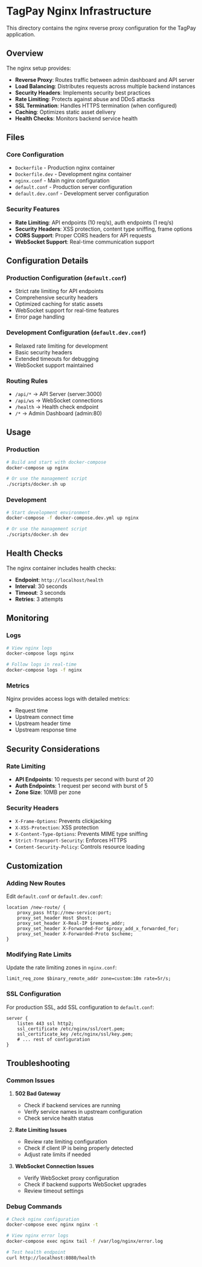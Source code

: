# TagPay Nginx Infrastructure

This directory contains the nginx reverse proxy configuration for the TagPay application.

## Overview

The nginx setup provides:

- **Reverse Proxy**: Routes traffic between admin dashboard and API server
- **Load Balancing**: Distributes requests across multiple backend instances
- **Security Headers**: Implements security best practices
- **Rate Limiting**: Protects against abuse and DDoS attacks
- **SSL Termination**: Handles HTTPS termination (when configured)
- **Caching**: Optimizes static asset delivery
- **Health Checks**: Monitors backend service health

## Files

### Core Configuration

- `Dockerfile` - Production nginx container
- `Dockerfile.dev` - Development nginx container
- `nginx.conf` - Main nginx configuration
- `default.conf` - Production server configuration
- `default.dev.conf` - Development server configuration

### Security Features

- **Rate Limiting**: API endpoints (10 req/s), auth endpoints (1 req/s)
- **Security Headers**: XSS protection, content type sniffing, frame options
- **CORS Support**: Proper CORS headers for API requests
- **WebSocket Support**: Real-time communication support

## Configuration Details

### Production Configuration (`default.conf`)

- Strict rate limiting for API endpoints
- Comprehensive security headers
- Optimized caching for static assets
- WebSocket support for real-time features
- Error page handling

### Development Configuration (`default.dev.conf`)

- Relaxed rate limiting for development
- Basic security headers
- Extended timeouts for debugging
- WebSocket support maintained

### Routing Rules

- `/api/*` → API Server (server:3000)
- `/api/ws` → WebSocket connections
- `/health` → Health check endpoint
- `/*` → Admin Dashboard (admin:80)

## Usage

### Production

```bash
# Build and start with docker-compose
docker-compose up nginx

# Or use the management script
./scripts/docker.sh up
```

### Development

```bash
# Start development environment
docker-compose -f docker-compose.dev.yml up nginx

# Or use the management script
./scripts/docker.sh dev
```

## Health Checks

The nginx container includes health checks:

- **Endpoint**: `http://localhost/health`
- **Interval**: 30 seconds
- **Timeout**: 3 seconds
- **Retries**: 3 attempts

## Monitoring

### Logs

```bash
# View nginx logs
docker-compose logs nginx

# Follow logs in real-time
docker-compose logs -f nginx
```

### Metrics

Nginx provides access logs with detailed metrics:

- Request time
- Upstream connect time
- Upstream header time
- Upstream response time

## Security Considerations

### Rate Limiting

- **API Endpoints**: 10 requests per second with burst of 20
- **Auth Endpoints**: 1 request per second with burst of 5
- **Zone Size**: 10MB per zone

### Security Headers

- `X-Frame-Options`: Prevents clickjacking
- `X-XSS-Protection`: XSS protection
- `X-Content-Type-Options`: Prevents MIME type sniffing
- `Strict-Transport-Security`: Enforces HTTPS
- `Content-Security-Policy`: Controls resource loading

## Customization

### Adding New Routes

Edit `default.conf` or `default.dev.conf`:

```nginx
location /new-route/ {
    proxy_pass http://new-service:port;
    proxy_set_header Host $host;
    proxy_set_header X-Real-IP $remote_addr;
    proxy_set_header X-Forwarded-For $proxy_add_x_forwarded_for;
    proxy_set_header X-Forwarded-Proto $scheme;
}
```

### Modifying Rate Limits

Update the rate limiting zones in `nginx.conf`:

```nginx
limit_req_zone $binary_remote_addr zone=custom:10m rate=5r/s;
```

### SSL Configuration

For production SSL, add SSL configuration to `default.conf`:

```nginx
server {
    listen 443 ssl http2;
    ssl_certificate /etc/nginx/ssl/cert.pem;
    ssl_certificate_key /etc/nginx/ssl/key.pem;
    # ... rest of configuration
}
```

## Troubleshooting

### Common Issues

1. **502 Bad Gateway**

   - Check if backend services are running
   - Verify service names in upstream configuration
   - Check service health status

2. **Rate Limiting Issues**

   - Review rate limiting configuration
   - Check if client IP is being properly detected
   - Adjust rate limits if needed

3. **WebSocket Connection Issues**
   - Verify WebSocket proxy configuration
   - Check if backend supports WebSocket upgrades
   - Review timeout settings

### Debug Commands

```bash
# Check nginx configuration
docker-compose exec nginx nginx -t

# View nginx error logs
docker-compose exec nginx tail -f /var/log/nginx/error.log

# Test health endpoint
curl http://localhost:8080/health
```
